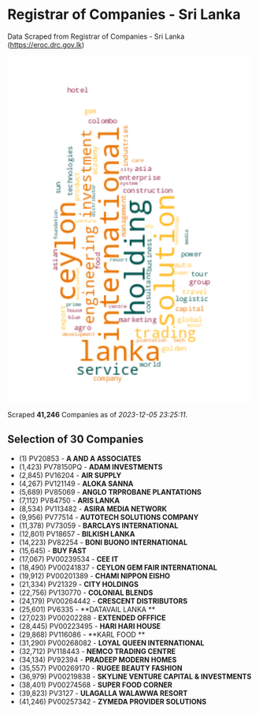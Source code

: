 # Registrar of Companies - Sri Lanka

Data Scraped from Registrar of Companies - Sri Lanka (https://eroc.drc.gov.lk)

![word-cloud](data/word_cloud.png)

Scraped **41,246** Companies as of *2023-12-05 23:25:11*.


## Selection of 30 Companies

* (1) PV20853 - **A AND A ASSOCIATES**
* (1,423) PV78150PQ - **ADAM INVESTMENTS**
* (2,845) PV16204 - **AIR SUPPLY**
* (4,267) PV121149 - **ALOKA SANNA**
* (5,689) PV85069 - **ANGLO TRPROBANE PLANTATIONS**
* (7,112) PV84750 - **ARIS LANKA**
* (8,534) PV113482 - **ASIRA MEDIA NETWORK**
* (9,956) PV77514 - **AUTOTECH SOLUTIONS COMPANY**
* (11,378) PV73059 - **BARCLAYS INTERNATIONAL**
* (12,801) PV18657 - **BILKISH LANKA**
* (14,223) PV82254 - **BONI BUONO INTERNATIONAL**
* (15,645)  - **BUY FAST**
* (17,067) PV00239534 - **CEE IT**
* (18,490) PV00241837 - **CEYLON GEM FAIR INTERNATIONAL**
* (19,912) PV00201389 - **CHAMI NIPPON EISHO**
* (21,334) PV21329 - **CITY HOLDINGS**
* (22,756) PV130770 - **COLONIAL BLENDS**
* (24,179) PV00264442 - **CRESCENT DISTRIBUTORS**
* (25,601) PV6335 - **DATAVAIL LANKA **
* (27,023) PV00202288 - **EXTENDED OFFFICE**
* (28,445) PV00223495 - **HARI HARI HOUSE**
* (29,868) PV116086 - **KARL FOOD  **
* (31,290) PV00268082 - **LOYAL QUEEN INTERNATIONAL**
* (32,712) PV118443 - **NEMCO TRADING CENTRE**
* (34,134) PV92394 - **PRADEEP MODERN HOMES**
* (35,557) PV00269170 - **RUGEE BEAUTY FASHION**
* (36,979) PV00219838 - **SKYLINE VENTURE CAPITAL & INVESTMENTS**
* (38,401) PV00274568 - **SUPER FOOD CORNER**
* (39,823) PV3127 - **ULAGALLA WALAWWA RESORT**
* (41,246) PV00257342 - **ZYMEDA PROVIDER SOLUTIONS**